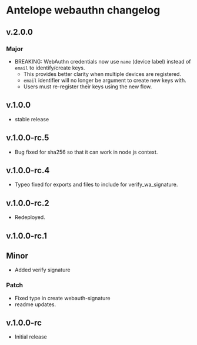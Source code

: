# Antelope webauthn changelog

## v.2.0.0

### Major

- BREAKING: WebAuthn credentials now use `name` (device label) instead of `email` to identify/create keys.
  - This provides better clarity when multiple devices are registered.
  - `email` identifier will no longer be argument to create new keys with.
  - Users must re-register their keys using the new flow.

## v.1.0.0

- stable release

## v.1.0.0-rc.5

- Bug fixed for sha256 so that it can work in node js context.

## v.1.0.0-rc.4

- Typeo fixed for exports and files to include for verify_wa_signature.

## v.1.0.0-rc.2

- Redeployed.

## v.1.0.0-rc.1

## Minor

- Added verify signature

### Patch

- Fixed type in create webauth-signature
- readme updates.

## v.1.0.0-rc

- Initial release
